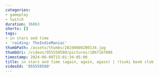 ```yaml
---
categories:
- gameplay
- twitch
duration: 36863
shorts: []
tags:
- in stars and time
- 'raiding: TheIndieManiac'
thumbPath: /assets/thumbs/20240608200134.jpg
thumbUri: /videos/955550580/pictures/1867167886
timestamp: 2024-06-08T15:01:34-05:00
title: in stars and time (again, again, again) | !tsuki book club
videoId: '955550580'
---
```

